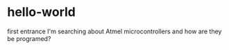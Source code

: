 # hello-world
first entrance
I'm searching about Atmel microcontrollers and how are they be programed?
